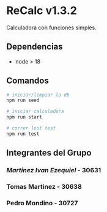 # ReCalc v1.3.2

Calculadora con funciones simples.

## Dependencias

- node > 18

## Comandos

```bash
# iniciar/limpiar la db
npm run seed

# iniciar calculadora
npm run start

# correr lost test
npm run test
```
## Integrantes del Grupo 
### _Martinez Ivan Ezequiel_ - 30631
### Tomas Martinez - 30638
### Pedro Mondino - 30727